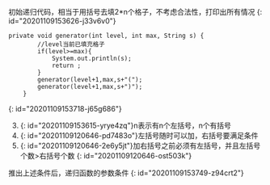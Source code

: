 初始递归代码，相当于用括号去填2*n个格子，不考虑合法性，打印出所有情况
{: id="20201109153626-j33v6v0"}

```
private void generator(int level, int max, String s) {
        //level当前已填充格子
        if(level>=max){
            System.out.println(s);
            return ;
        }
        generator(level+1,max,s+"(");
        generator(level+1,max,s+")");
    }
```
{: id="20201109153718-j65g686"}

3. {: id="20201109153615-yrye4zq"}n表示有n个左括号，n个有括号
4. {: id="20201109120646-pd7483o"}左括号随时可以加，右括号要满足条件
5. {: id="20201109120646-2e6y5jt"}加右括号之前必须有左括号，并且左括号个数>右括号个数
{: id="20201109120646-ost503k"}

推出上述条件后，递归函数的参数条件
{: id="20201109153749-z94crt2"}
